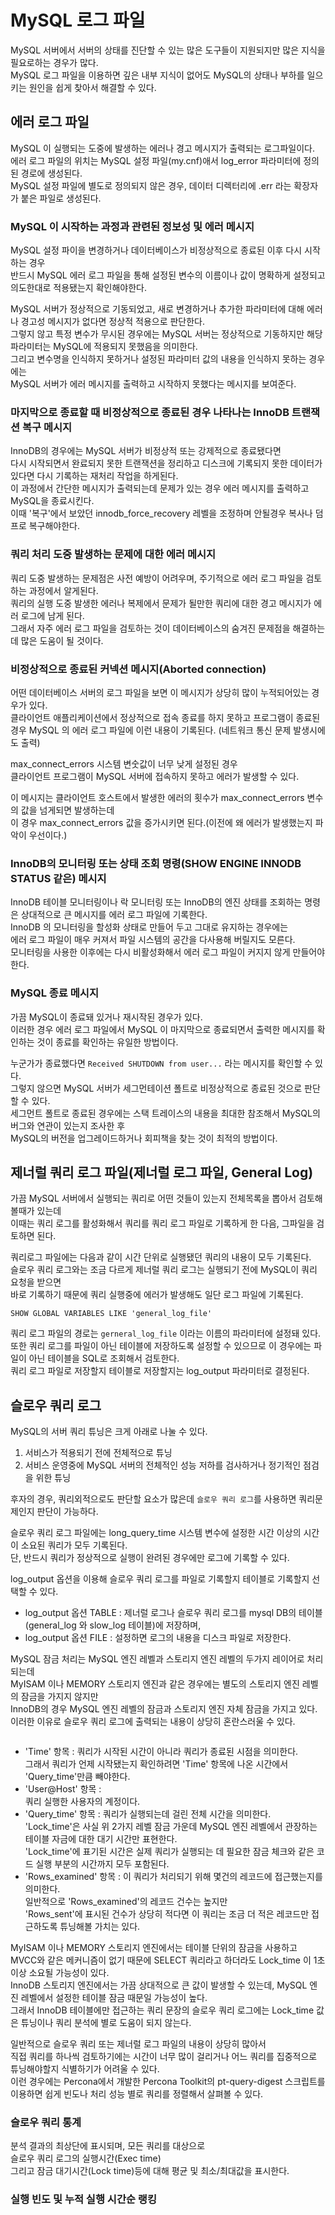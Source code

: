 # MySQL 로그 파일

MySQL 서버에서 서버의 상태를 진단할 수 있는 많은 도구들이 지원되지만 많은 지식을 필요로하는 경우가 많다.           
MySQL 로그 파일을 이용하면 깊은 내부 지식이 없어도 MySQL의 상태나 부하를 일으키는 원인을 쉽게 찾아서 해결할 수 있다.    

## 에러 로그 파일 
MySQL 이 실행되는 도중에 발생하는 에러나 경고 메시지가 출력되는 로그파일이다.     
에러 로그 파일의 위치는 MySQL 설정 파일(my.cnf)애서 log_error 파라미터에 정의된 경로에 생성된다.    
MySQL 설정 파일에 별도로 정의되지 않은 경우, 데이터 디렉터리에 .err 라는 확장자가 붙은 파일로 생성된다.       

### MySQL 이 시작하는 과정과 관련된 정보성 및 에러 메시지 

MySQL 설정 파이을 변경하거나 데이터베이스가 비정상적으로 종료된 이후 다시 시작하는 경우      
반드시 MySQL 에러 로그 파일을 통해 설정된 변수의 이름이나 값이 명확하게 설정되고 의도한대로 적용됐는지 확인해야한다.      

MySQL 서버가 정상적으로 기동되었고, 새로 변경하거나 추가한 파라미터에 대해 에러나 경고성 메시지가 없다면 정상적 적용으로 판단한다.     
그렇지 않고 특정 변수가 무시된 경우에는 MySQL 서버는 정상적으로 기동하지만 해당 파라미터는 MySQL에 적용되지 못했음을 의미한다.     
그리고 변수명을 인식하지 못하거나 설정된 파라미터 값의 내용을 인식하지 못하는 경우에는       
MySQL 서버가 에러 메시지를 출력하고 시작하지 못했다는 메시지를 보여준다.     

### 마지막으로 종료할 때 비정상적으로 종료된 경우 나타나는 InnoDB 트랜잭션 복구 메시지  

InnoDB의 경우에는 MySQL 서버가 비정상적 또는 강제적으로 종료됐다면     
다시 시작되면서 완료되지 못한 트랜잭션을 정리하고 디스크에 기록되지 못한 데이터가 있다면 다시 기록하는 재처리 작업을 하게된다.     
이 과정에서 간단한 메시지가 출력되는데 문제가 있는 경우 에러 메시지를 출력하고 MySQL을 종료시킨다.    
이때 '복구'에서 보았던 innodb_force_recovery 레벨을 조정하며 안될경우 복사나 덤프로 복구해야한다.  

### 쿼리 처리 도중 발생하는 문제에 대한 에러 메시지    

쿼리 도중 발생하는 문제점은 사전 예방이 어려우며, 주기적으로 에러 로그 파일을 검토하는 과정에서 알게된다.        
쿼리의 실행 도중 발생한 에러나 복제에서 문제가 될만한 쿼리에 대한 경고 메시지가 에러 로그에 남게 된다.        
그래서 자주 에러 로그 파일을 검토하는 것이 데이터베이스의 숨겨진 문제점을 해결하는데 많은 도움이 될 것이다.    

### 비정상적으로 종료된 커넥션 메시지(Aborted connection)    

어떤 데이터베이스 서버의 로그 파일을 보면 이 메시지가 상당히 많이 누적되어있는 경우가 있다.   
클라이언트 애플리케이션에서 정상적으로 접속 종료를 하지 못하고 프로그램이 종료된 경우 
MySQL 의 에러 로그 파일에 이런 내용이 기록된다. (네트워크 통신 문제 발생시에도 출력)   
  
max_connect_errors 시스템 변숫값이 너무 낮게 설정된 경우      
클라이언트 프로그램이 MySQL 서버에 접속하지 못하고 에러가 발생할 수 있다.  

이 메시지는 클라이언트 호스트에서 발생한 에러의 횟수가 max_connect_errors 변수의 값을 넘게되면 발생하는데   
이 경우 max_connect_errors 값을 증가시키면 된다.(이전에 왜 에러가 발생했는지 파악이 우선이다.)    

### InnoDB의 모니터링 또는 상태 조회 명령(SHOW ENGINE INNODB STATUS 같은) 메시지
  
InnoDB 테이블 모니터링이나 락 모니터링 또는 InnoDB의 엔진 상태를 조회하는 명령은 상대적으로 큰 메시지를 에러 로그 파일에 기록한다.       
InnoDB 의 모니터링을 할성화 상태로 만들어 두고 그대로 유지하는 경우에는    
에러 로그 파일이 매우 커져서 파일 시스템의 공간을 다사용해 버릴지도 모른다.    
모니터링을 사용한 이후에는 다시 비활성화해서 에러 로그 파일이 커지지 않게 만들어야한다.   

### MySQL 종료 메시지 
 
가끔 MySQL이 종료돼 있거나 재시작된 경우가 있다.       
이러한 경우 에러 로그 파일에서 MySQL 이 마지막으로 종료되면서 출력한 메시지를 확인하는 것이 종료를 확인하는 유일한 방법이다.     

누군가가 종료했다면 `Received SHUTDOWN from user...` 라는 메시지를 확인할 수 있다.   
그렇지 않으면 MySQL 서버가 세그먼테이션 폴트로 비정상적으로 종료된 것으로 판단할 수 있다.  
세그먼트 폴트로 종료된 경우에는 스택 트레이스의 내용을 최대한 참조해서 MySQL의 버그와 연관이 있는지 조사한 후   
MySQL의 버전을 업그레이드하거나 회피책을 찾는 것이 최적의 방법이다.   

## 제너럴 쿼리 로그 파일(제너럴 로그 파일, General Log)

가끔 MySQL 서버에서 실행되는 쿼리로 어떤 것들이 있는지 전체목록을 뽑아서 검토해볼때가 있는데      
이때는 쿼리 로그를 활성화해서 쿼리를 쿼리 로그 파일로 기록하게 한 다음, 그파일을 검토하면 된다.     
  
쿼리로그 파일에는 다음과 같이 시간 단위로 실행됐던 쿼리의 내용이 모두 기록된다.     
슬로우 쿼리 로그와는 조금 다르게 제너럴 쿼리 로그는 실행되기 전에 MySQL이 쿼리 요청을 받으면     
바로 기록하기 때문에 쿼리 실행중에 에러가 발생해도 일단 로그 파일에 기록된다.    

```
SHOW GLOBAL VARIABLES LIKE 'general_log_file'
```

쿼리 로그 파일의 경로는 `gerneral_log_file` 이라는 이름의 파라미터에 설정돼 있다.        
또한 쿼리 로그를 파일이 아닌 테이블에 저장하도록 설정할 수 있으므로 이 경우에는 파일이 아닌 테이블을 SQL로 조회해서 검토한다.    
쿼리 로그 파일로 저장할지 테이블로 저장할지는 log_output 파라미터로 결정된다.      

## 슬로우 쿼리 로그 

MySQL의 서버 쿼리 튜닝은 크게 아래로 나눌 수 있다.    
1. 서비스가 적용되기 전에 전체적으로 튜닝   
2. 서비스 운영중에 MySQL 서버의 전체적인 성능 저하를 검사하거나 정기적인 점검을 위한 튜닝  
  
후자의 경우, 쿼리외적으로도 판단할 요소가 많은데 `슬로우 쿼리 로그`를 사용하면 쿼리문제인지 판단이 가능하다.   

슬로우 쿼리 로그 파일에는 long_query_time 시스템 변수에 설정한 시간 이상의 시간이 소요된 쿼리가 모두 기록된다.     
단, 반드시 쿼리가 정상적으로 실행이 완려된 경우에만 로그에 기록할 수 있다.     

log_output 옵션을 이용해 슬로우 쿼리 로그를 파일로 기록할지 테이블로 기록할지 선택할 수 있다.   

* log_output 옵션 TABLE : 제너럴 로그나 슬로우 쿼리 로그를 mysql DB의 테이블(general_log 와 slow_log 테이블)에 저장하며,     
* log_output 옵션 FILE : 설정하면 로그의 내용을 디스크 파일로 저장한다.      
  
MySQL 잠금 처리는 MySQL 엔진 레벨과 스토리지 엔진 레벨의 두가지 레이어로 처리되는데       
MyISAM 이나 MEMORY 스토리지 엔진과 같은 경우에는 별도의 스토리지 엔진 레벨의 잠금을 가지지 않지만       
InnoDB의 경우 MySQL 엔진 레벨의 잠금과 스토리지 엔진 자체 잠금을 가지고 있다.      
이러한 이유로 슬로우 쿼리 로그에 출력되는 내용이 상당히 혼란스러울 수 있다.   

```
```
* 'Time' 항목 : 
  쿼리가 시작된 시간이 아니라 쿼리가 종료된 시점을 의미한다.   
  그래서 쿼리가 언제 시작됐는지 확인하려면 'Time' 항목에 나온 시간에서 'Query_time'만큼 빼야한다.   
* 'User@Host' 항목 :    
  쿼리 실행한 사용자의 계정이다.   
* 'Query_time' 항목 :
  쿼리가 실행되는데 걸린 전체 시간을 의미한다.      
  'Lock_time'은 사실 위 2가지 레벨 잠금 가운데 MySQL 엔진 레벨에서 관장하는 테이블 자금에 대한 대기 시간만 표현한다.   
  'Lock_time'에 표기된 시간은 실제 쿼리가 실행되는 데 필요한 잠금 체크와 같은 코드 실행 부분의 시간까지 모두 포함된다.   
* 'Rows_examined' 항목 : 
  이 쿼리가 처리되기 위해 몇건의 레코드에 접근했는지를 의미한다.   
  일반적으로 'Rows_examined'의 레코드 건수는 높지만   
  'Rows_sent'에 표시된 건수가 상당히 적다면 이 쿼리는 조금 더 적은 레코드만 접근하도록 튜닝해볼 가치는 있다.   
      
MyISAM 이나 MEMORY 스토리지 엔진에서는 테이블 단위의 잠금을 사용하고         
MVCC와 같은 메커니즘이 없기 때문에 SELECT 쿼리라고 하더라도 Lock_time 이 1초 이상 소요될 가능성이 있다.        
InnoDB 스토리지 엔진에서는 가끔 상대적으로 큰 값이 발생할 수 있는데, MySQL 엔진 레벨에서 설정한 테이블 잠금 때문일 가능성이 높다.     
그래서 InnoDB 테이블에만 접근하는 쿼리 문장의 슬로우 쿼리 로그에는 Lock_time 값은 튜닝이나 쿼리 분석에 별로 도움이 되지 않는다.   
  
일반적으로 슬로우 쿼리 또는 제너럴 로그 파일의 내용이 상당히 많아서         
직접 쿼리를 하나씩 검토하기에는 시간이 너무 많이 걸리거나 어느 쿼리를 집중적으로 튜닝해야할지 식별하기가 어려울 수 있다.      
이런 경우에는 Percona에서 개발한 Percona Toolkit의 pt-query-digest 스크립트를 이용하면 쉽게 빈도나 처리 성능 별로 쿼리를 정렬해서 살펴볼 수 있다.    

### 슬로우 쿼리 통계 
 
분석 결과의 최상단에 표시되며, 모든 쿼리를 대상으로   
슬로우 쿼리 로그의 실행시간(Exec time)     
그리고 잠금 대기시간(Lock time)등에 대해 평균 및 최소/최대값을 표시한다.    

### 실행 빈도 및 누적 실행 시간순 랭킹 


  
  
  
    
    















